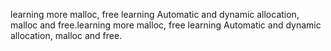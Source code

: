 learning more malloc, free
learning Automatic and dynamic allocation, malloc and free.learning more malloc, free
learning Automatic and dynamic allocation, malloc and free.
